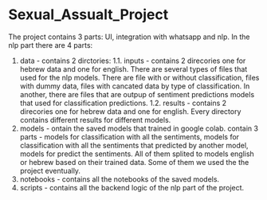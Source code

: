 # Sexual_Assualt_Project
The project contains 3 parts: UI, integration with whatsapp and nlp.
In the nlp part there are 4 parts:
1. data - contains 2 dirctories:
   1.1. inputs - contains 2 direcories one for hebrew data and one for english. There are several types of files that used for the nlp models. There are file with or without classification, files with dummy data, 
       files with cancated data by type of classification. In another, there are files that are outpup of sentiment predictions models that used for classification predictions.
   1.2. results - contains 2 direcories one for hebrew data and one for english. Every directory contains different results for different models.
2. models - ontain the saved models that trained in google colab. contain 3 parts - models for classification with all the sentiments, models for classification with all the sentiments that predicted by another model, models for predict the sentiments. All of them splited to models english or hebrew based on their trained data. Some of them we used the the project eventually. 
3. notebooks - contains all the notebooks of the saved models.
4. scripts - contains all the backend logic of the nlp part of the project.
